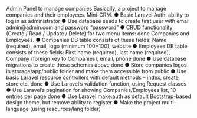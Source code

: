 Admin Panel to manage companies
Basically, a project to manage companies and their employees. Mini-CRM.
● Basic Laravel Auth: ability to log in as administrator
● Use database seeds to create first user with email admin@admin.com and
password “password”
● CRUD functionality (Create / Read / Update / Delete) for two menu items: done
Companies and Employees.
● Companies DB table consists of these fields: Name (required), email, logo
(minimum 100×100), website
● Employees DB table consists of these fields: First name (required), last
name (required), Company (foreign key to Companies), email, phone done
● Use database migrations to create those schemas above done
● Store companies logos in storage/app/public folder and make them
accessible from public
● Use basic Laravel resource controllers with default methods – index, create,
store etc. done
● Use Laravel’s validation function, using Request classes
● Use Laravel’s pagination for showing Companies/Employees list, 10 entries
per page done
● Use Laravel make:auth as default Bootstrap-based design theme, but
remove ability to register
● Make the project multi-language (using resources/lang folder)
